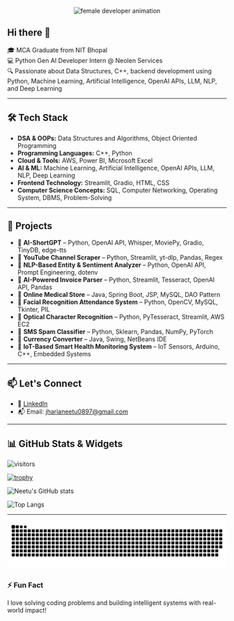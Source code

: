 <p align="center">
  <img src="https://cdn-iconscout.com/lottie/animations/female-developer-5942136_4936308.gif" width="300" alt="female developer animation" />
</p>

## Hi there 👋

🎓 MCA Graduate from NIT Bhopal  
💻 Python Gen AI Developer Intern @ Neolen Services  
🔍 Passionate about Data Structures, C++, backend development using Python, Machine Learning, Artificial Intelligence, OpenAI APIs, LLM, NLP, and Deep Learning

---

## 🛠️ Tech Stack

- **DSA & OOPs:** Data Structures and Algorithms, Object Oriented Programming  
- **Programming Languages:** C++, Python  
- **Cloud & Tools:** AWS, Power BI, Microsoft Excel  
- **AI & ML:** Machine Learning, Artificial Intelligence, OpenAI APIs, LLM, NLP, Deep Learning  
- **Frontend Technology:** Streamlit, Gradio, HTML, CSS  
- **Computer Science Concepts:** SQL, Computer Networking, Operating System, DBMS, Problem-Solving  

---

## 🚀 Projects

- 🔹 **AI-ShortGPT** – Python, OpenAI API, Whisper, MoviePy, Gradio, TinyDB, edge-tts  
- 🔹 **YouTube Channel Scraper** – Python, Streamlit, yt-dlp, Pandas, Regex  
- 🔹 **NLP-Based Entity & Sentiment Analyzer** – Python, OpenAI API, Prompt Engineering, dotenv  
- 🔹 **AI-Powered Invoice Parser** – Python, Streamlit, Tesseract, OpenAI API, Pandas  
- 🔹 **Online Medical Store** – Java, Spring Boot, JSP, MySQL, DAO Pattern  
- 🔹 **Facial Recognition Attendance System** – Python, OpenCV, MySQL, Tkinter, PIL  
- 🔹 **Optical Character Recognition** – Python, PyTesseract, Streamlit, AWS EC2  
- 🔹 **SMS Spam Classifier** – Python, Sklearn, Pandas, NumPy, PyTorch  
- 🔹 **Currency Converter** – Java, Swing, NetBeans IDE  
- 🔹 **IoT-Based Smart Health Monitoring System** – IoT Sensors, Arduino, C++, Embedded Systems


---

## 📫 Let's Connect

- 🔗 [LinkedIn](https://www.linkedin.com/in/neetu-jharia/)
- 📬 Email: jharianeetu0897@gmail.com

---

## 📊 GitHub Stats & Widgets

![visitors](https://visitor-badge.laobi.icu/badge?page_id=jharianeetu.jharianeetu)

[![trophy](https://github-profile-trophy.vercel.app/?username=jharianeetu&theme=onedark)](https://github.com/ryo-ma/github-profile-trophy)

![Neetu's GitHub stats](https://github-readme-stats.vercel.app/api?username=jharianeetu&show_icons=true&theme=radical)

![Top Langs](https://github-readme-stats.vercel.app/api/top-langs/?username=jharianeetu&layout=compact&theme=radical)


---

<p align="center">
  <img src="https://raw.githubusercontent.com/jharianeetu/snk/output/github-contribution-grid-snake.svg" alt="Snake animation" />
</p>


### ⚡ Fun Fact

I love solving coding problems and building intelligent systems with real-world impact!




